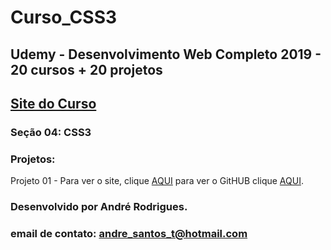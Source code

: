 # Curso_CSS3
## Udemy - Desenvolvimento Web Completo 2019 - 20 cursos + 20 projetos 
## [Site do Curso](https://www.udemy.com/course/web-completo/)

### Seção 04: CSS3
### Projetos:

Projeto 01 - Para ver o site, clique [AQUI](https://munrramt.github.io/CSS3/Projeto_01/index.html) para ver o GitHUB clique [AQUI](https://github.com/MunrraMT/CSS3/tree/master/Projeto_01).


### Desenvolvido por André Rodrigues.
### email de contato: andre_santos_t@hotmail.com

